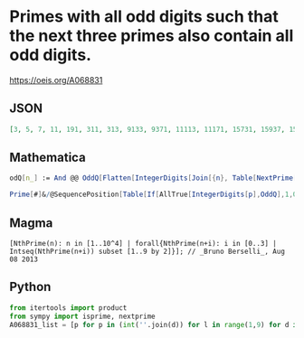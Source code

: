 # Primes with all odd digits such that the next three primes also contain all odd digits\.
https://oeis.org/A068831
## JSON
```JSON
[3, 5, 7, 11, 191, 311, 313, 9133, 9371, 11113, 11171, 15731, 15937, 15959, 17939, 17957, 19319, 19553, 19739, 19973, 19979, 31151, 31333, 31511, 33353, 35573, 35753, 39113, 39119, 39937, 51131, 51133, 51971, 53717, 53719, 53731, 55313, 55331]
```
## Mathematica
```Mathematica
odQ[n_] := And @@ OddQ[Flatten[IntegerDigits[Join[{n}, Table[NextPrime[n, k], {k, 3}]]]]]; Select[Prime[Range[5700]], odQ] (* _Jayanta Basu_, Aug 07 2013 *)
```
```Mathematica
Prime[#]&/@SequencePosition[Table[If[AllTrue[IntegerDigits[p],OddQ],1,0],{p,Prime[Range[ 6000]]}],{1,1,1,1}][[;;,1]] (* _Harvey P. Dale_, Apr 02 2023 *)
```
## Magma
```Magma
[NthPrime(n): n in [1..10^4] | forall{NthPrime(n+i): i in [0..3] | Intseq(NthPrime(n+i)) subset [1..9 by 2]}]; // _Bruno Berselli_, Aug 08 2013
```
## Python
```Python
from itertools import product
from sympy import isprime, nextprime
A068831_list = [p for p in (int(''.join(d)) for l in range(1,9) for d in product('13579',repeat=l)) if isprime(p) and set(str(nextprime(p,1))) <= {'1','3','5','7','9'} and set(str(nextprime(p,2))) <= {'1','3','5','7','9'} and set(str(nextprime(p,3))) <= {'1','3','5','7','9'} ] # _Chai Wah Wu_, Aug 13 2015
```
